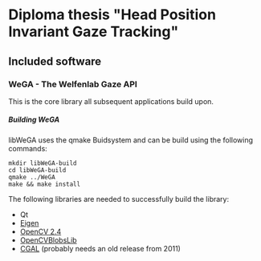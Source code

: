 # Diploma thesis "Head Position Invariant Gaze Tracking"


## Included software

### WeGA - The Welfenlab Gaze API
This is the core library all subsequent applications build upon.

##### Building WeGA
libWeGA uses the qmake Buidsystem and can be build using the following commands:
```shell
mkdir libWeGA-build
cd libWeGA-build
qmake ../WeGA
make && make install
```

The following libraries are needed to successfully build the library:
- Qt
- [Eigen](http://eigen.tuxfamily.org/index.php?title=Main_Page)
- [OpenCV 2.4](https://opencv.org/opencv-2-4-8.html)
- [OpenCVBlobsLib](https://github.com/OpenCVBlobsLib/opencvblobslib)
- [CGAL](https://www.cgal.org/) (probably needs an old release from 2011)
